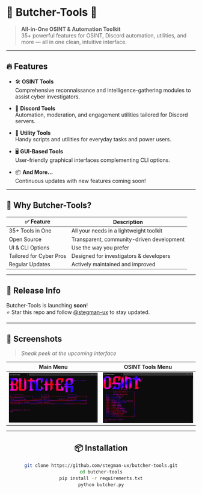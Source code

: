 # 🚨 Butcher-Tools 🚨

> **All-in-One OSINT & Automation Toolkit**  
> 35+ powerful features for OSINT, Discord automation, utilities, and more — all in one clean, intuitive interface.

---

## 🔥 Features

- 🛠️ **OSINT Tools**  
  Comprehensive reconnaissance and intelligence-gathering modules to assist cyber investigators.

- 💬 **Discord Tools**  
  Automation, moderation, and engagement utilities tailored for Discord servers.

- 🔧 **Utility Tools**  
  Handy scripts and utilities for everyday tasks and power users.

- 🖥️ **GUI-Based Tools**  
  User-friendly graphical interfaces complementing CLI options.

- 📦 **And More...**  
  Continuous updates with new features coming soon!

---

## 🚀 Why Butcher-Tools?

| ✅ Feature                         | Description                                  |
|----------------------------------|----------------------------------------------|
| 35+ Tools in One                 | All your needs in a lightweight toolkit      |
| Open Source                     | Transparent, community-driven development    |
| UI & CLI Options                | Use the way you prefer                        |
| Tailored for Cyber Pros          | Designed for investigators & developers      |
| Regular Updates                 | Actively maintained and improved             |

---

## 📅 Release Info

Butcher-Tools is launching **soon**!  
⭐ Star this repo and follow [@stegman-ux](https://github.com/stegman-ux) to stay updated.

---



## 📸 Screenshots

> _Sneak peek at the upcoming interface_

<div align="center">

| Main Menu                               | OSINT Tools Menu                          |
|----------------------------------------|------------------------------------------|
| ![Main Menu](./Asset/Main_23.06.jpg) | ![OSINT Menu](./Asset/Osint_23.06.jpg) |


---

## 📦 Installation

```bash
git clone https://github.com/stegman-ux/butcher-tools.git
cd butcher-tools
pip install -r requirements.txt
python butcher.py

